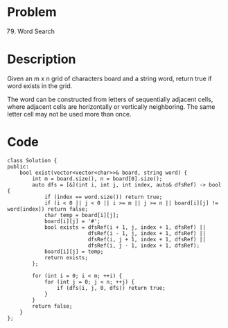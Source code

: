 # Problem
79. Word Search

# Description
Given an m x n grid of characters board and a string word, return true if word exists in the grid.

The word can be constructed from letters of sequentially adjacent cells, where adjacent cells are horizontally or vertically neighboring. The same letter cell may not be used more than once.



# Code
```
class Solution {
public:
    bool exist(vector<vector<char>>& board, string word) {
        int m = board.size(), n = board[0].size();
        auto dfs = [&](int i, int j, int index, auto& dfsRef) -> bool {
            if (index == word.size()) return true;
            if (i < 0 || j < 0 || i >= m || j >= n || board[i][j] != word[index]) return false;
            char temp = board[i][j];
            board[i][j] = '#';
            bool exists = dfsRef(i + 1, j, index + 1, dfsRef) ||
                          dfsRef(i - 1, j, index + 1, dfsRef) ||
                          dfsRef(i, j + 1, index + 1, dfsRef) ||
                          dfsRef(i, j - 1, index + 1, dfsRef);
            board[i][j] = temp;
            return exists;
        };

        for (int i = 0; i < m; ++i) {
            for (int j = 0; j < n; ++j) {
                if (dfs(i, j, 0, dfs)) return true;
            }
        }
        return false;
    }
};
```